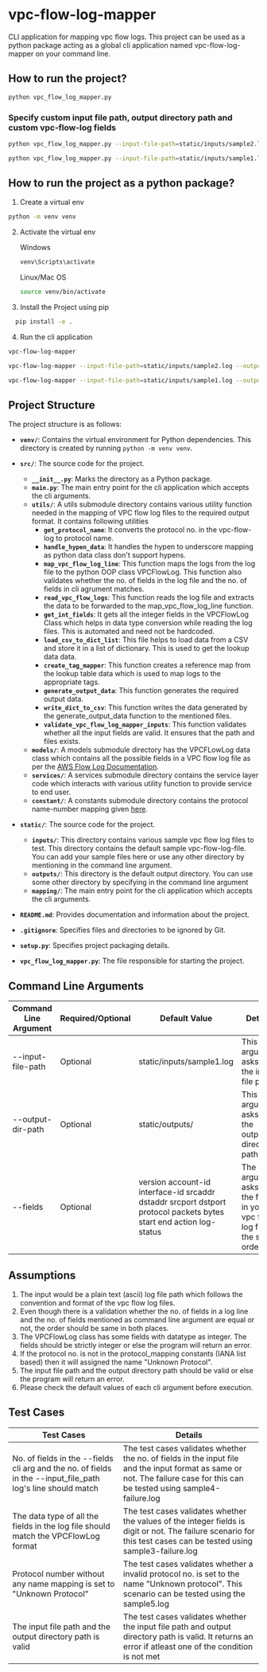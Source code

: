 # vpc-flow-log-mapper
 CLI application for mapping vpc flow logs. This project can be used as a python package acting as a global cli application named vpc-flow-log-mapper on your command line.

## How to run the project?
```bash
python vpc_flow_log_mapper.py
```

  ### Specify custom input file path, output directory path and custom vpc-flow-log fields
  ```bash
  python vpc_flow_log_mapper.py --input-file-path=static/inputs/sample2.log --output-dir-path=static/outputs/ --fields="dstport protocol packets bytes start end action log-status"
  ```

  ```bash
  python vpc_flow_log_mapper.py --input-file-path=static/inputs/sample1.log --output-dir-path=static/outputs/ --fields="version account-id interface-id srcaddr dstaddr srcport dstport protocol packets bytes start end action log-status"
  ```

## How to run the project as a python package?

1. Create a virtual env
```bash
python -m venv venv
```

2. Activate the virtual env

    Windows
    ```bash
    venv\Scripts\activate
    ```

    Linux/Mac OS
    ```bash
    source venv/bin/activate
    ```

3. Install the Project using pip
```bash
  pip install -e .
```

4. Run the cli application
```bash
vpc-flow-log-mapper
```

```bash
vpc-flow-log-mapper --input-file-path=static/inputs/sample2.log --output-dir-path=static/outputs/ --fields="dstport protocol packets bytes start end action log-status"
```

```bash
vpc-flow-log-mapper --input-file-path=static/inputs/sample1.log --output-dir-path=static/outputs/ --fields="version account-id interface-id srcaddr dstaddr srcport dstport protocol packets bytes start end action log-status"
```



## Project Structure

The project structure is as follows:
- **`venv/`**: Contains the virtual environment for Python dependencies. This directory is created by running `python -m venv venv`.

- **`src/`**: The source code for the project.
  - **`__init__.py`**: Marks the directory as a Python package.
  - **`main.py`**: The main entry point for the cli application which accepts the cli arguments.
  - **`utils/`**: A utils submodule directory contains various utility function needed in the mapping of VPC flow log files to the required output format. It contains following utilities
    - **`get_protocol_name`**: It converts the protocol no. in the vpc-flow-log to protocol name.
    - **`handle_hypen_data`**: It handles the hypen to underscore mapping as python data class don't support hypens.
    - **`map_vpc_flow_log_line`**: This function maps the logs from the log file to the python OOP class VPCFlowLog. This function also validates whether the no. of fields in the log file and the no. of fields in cli agrument matches.
    - **`read_vpc_flow_logs`**: This function reads the log file and extracts the data to be forwarded to the map_vpc_flow_log_line function.
    - **`get_int_fields`**: It gets all the integer fields in the VPCFlowLog Class which helps in data type conversion while reading the log files. This is automated and need not be hardcoded.
    - **`load_csv_to_dict_list`**: This file helps to load data from a CSV and store it in a list of dictionary. This is used to get the lookup data data.
    - **`create_tag_mapper`**: This function creates a reference map from the lookup table data which is used to map logs to the appropriate tags.
    - **`generate_output_data`**: This function generates the required output data.   
    - **`write_dict_to_csv`**: This function writes the data generated by the generate_output_data function to the mentioned files.
    - **`validate_vpc_flow_log_mapper_inputs`**: This function validates whether all the input fields are valid. It ensures that the path and files exists.  
  - **`models/`**: A models submodule directory has the VPCFLowLog data class which contains all the possible fields in a VPC flow log file as per the [AWS Flow Log Documentation](https://docs.aws.amazon.com/vpc/latest/userguide/flow-log-records.html).
  - **`services/`**: A services submodule directory contains the service layer code which interacts with various utility function to provide service to end user.
  - **`constant/`**: A constants submodule directory contains the protocol name-number mapping given [here](https://www.iana.org/assignments/protocol-numbers/protocol-numbers.xhtml).

- **`static/`**: The source code for the project.
  - **`inputs/`**: This directory contains various sample vpc flow log files to test. This directory contains the default sample vpc-flow-log-file. You can add your sample files here or use any other directory by mentioning in the command line argument.
  - **`outputs/`**: This directory is the default output directory. You can use some other directory by specifying in the command line argument
  - **`mapping/`**: The main entry point for the cli application which accepts the cli arguments.

- **`README.md`**: Provides documentation and information about the project.

- **`.gitignore`**: Specifies files and directories to be ignored by Git.

- **`setup.py`**: Specifies project packaging details.

- **`vpc_flow_log_mapper.py`**: The file responsible for starting the project.

## Command Line Arguments

| Command Line Argument | Required/Optional | Default Value | Details |
|----------|----------|----------|----------|
| --input-file-path | Optional | static/inputs/sample1.log | This argument asks for the input file path |
| --output-dir-path | Optional | static/outputs/ | This argument asks for the output directory path |
| --fields | Optional | version account-id interface-id srcaddr dstaddr srcport dstport protocol packets bytes start end action log-status | The argument asks for the fields in your vpc flow log file in the same order |

## Assumptions
1. The input would be a plain text (ascii) log file path which follows the convention and format of the vpc flow log files.
2. Even though there is a validation whether the no. of fields in a log line and the no. of fields mentioned as command line argument are equal or not, the order should be same in both places.
3. The VPCFlowLog class has some fields with datatype as integer. The fields should be strictly integer or else the program will return an error.
4. If the protocol no. is not in the protocol_mapping constants (IANA list based) then it will assigned the name "Unknown Protocol".
5. The input file path and the output directory path should be valid or else the program will return an error.
6. Please check the default values of each cli argument before execution.

## Test Cases
| Test Cases | Details |
|----------|----------|
| No. of fields in the --fields cli arg and the no. of fields in the --input_file_path log's line should match | The test cases validates whether the no. of fields in the input file and the input format as same or not. The failure case for this can be tested using sample4-failure.log |
| The data type of all the fields in the log file should match the VPCFlowLog format | The test cases validates whether the values of the integer fields is digit or not. The failure scenario for this test cases can be tested using sample3-failure.log |
| Protocol number without any name mapping is set to "Unknown Protocol" | The test cases validates whether a invalid protocol no. is set to the name "Unknown protocol". This scenario can be tested using the sample5.log |
| The input file path and the output directory path is valid | The test cases validates whether the input file path and output directory path is valid. It returns an error if atleast one of the condition is not met  |

